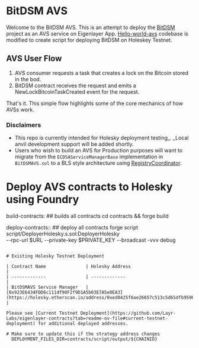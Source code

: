 # BitDSM AVS

Welcome to the BitDSM AVS. This is an attempt to deploy the [BitDSM](https://github.com/hammadtq/BitDSM) project as an AVS service on Eigenlayer App. [Hello-world-avs](https://github.com/Layr-Labs/hello-world-avs) codebase is modified to create script for deploying BitDSM on Holeskey Testnet. 


## AVS User Flow

1) AVS consumer requests a task that creates a lock on the Bitcoin stored in the bod. 
2) BitDSM contract receives the request and emits a NewLockBitcoinTaskCreated event for the request.

That's it. This simple flow highlights some of the core mechanics of how AVSs work.

### Disclaimers

- This repo is currently intended for Holesky deployment testing_. _Local anvil development support will be added shortly.
- Users who wish to build an AVS for Production purposes will want to migrate from the `ECDSAServiceManagerBase` implementation in `BitDSMAVS.sol` to a BLS style architecture using [RegistryCoordinator](https://github.com/Layr-Labs/eigenlayer-middleware/blob/dev/docs/RegistryCoordinator.md).

  
# Deploy AVS contracts to Holesky using Foundry
build-contracts: ## builds all contracts
	cd contracts && forge build

deploy-contracts:: ## deploy all contracts
forge script script/DeployerHolesky.s.sol:DeployerHolesky \
    --rpc-url $URL --private-key $PRIVATE_KEY --broadcast -vvv debug
```

# Existing Holesky Testnet Deployment

| Contract Name               | Holesky Address                                   | 
| -------------               | -------------                                     |
| BitDSMAVS Service Manager   | [0x923E6434FDD6c111df90F2f9D1A5b03E7A5e0EA3]        (https://holesky.etherscan.io/address/0xed0425f6ae26657c513c5d65dfb9596e16001f92)    |

Please see [Current Testnet Deployment](https://github.com/Layr-Labs/eigenlayer-contracts?tab=readme-ov-file#current-testnet-deployment) for additional deployed addresses.

# Make sure to update this if the strategy address changes
  DEPLOYMENT_FILES_DIR=contracts/script/output/${CHAINID}




